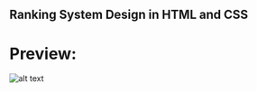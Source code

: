 ## Ranking System Design in HTML and CSS
# Preview:
![alt text](https://kriptodedektifi.net/ranking-system.PNG)

